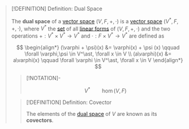 >[!DEFINITION] Definition: Dual Space
>
>The **dual space** of a [vector space](../../Vector%20Spaces/Vector%20Space.md) $(V,F,+,\cdot)$ is a [vector space](../../Vector%20Spaces/Vector%20Space.md) $(V^\ast, F, +, \cdot)$, where $V^\ast$ the [set](../../../../Set%20Theory/Set.md) of all [linear forms](../../Linear%20Transformations/Linear%20Form.md) of $(V,F,+,\cdot)$ and the two operations $+: V^\ast \times V^\ast \to V^\ast$ and $\cdot: F\times V^\ast \to V^\ast$ are defined as
>
>$$
>\begin{align*} (\varphi + \psi)(x) &= \varphi(x) + \psi (x) \qquad \forall \varphi,\psi \in V^\ast, \forall x \in V \\ (a\varphi)(x) &= a\varphi(x) \qquad \forall \varphi \in V^\ast, \forall x \in V \end{align*}
>$$
>
>>[!NOTATION]-
>>
>>$$
>>V^\ast \qquad \hom(V, F)
>>$$
>>
>
>>[!DEFINITION] Definition: Covector
>>
>>The elements of the [dual space](Dual%20Space.md) of $V$ are known as its **covectors**.
>>
>